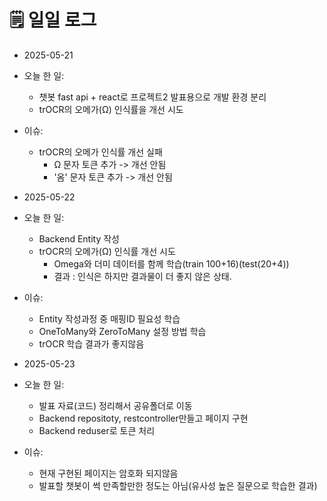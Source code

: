 # 🗒️ 일일 로그

- 2025-05-21
- 오늘 한 일:
	- 챗봇 fast api + react로 프로젝트2 발표용으로 개발 환경 분리
	- trOCR의 오메가(Ω) 인식률을 개선 시도 
- 이슈:
	- trOCR의 오메가 인식률 개선 실패
		- Ω 문자 토큰 추가 -> 개선 안됨
		- '옴' 문자 토큰 추가 -> 개선 안됨 
- 2025-05-22
- 오늘 한 일:
	- Backend Entity 작성
	- trOCR의 오메가(Ω) 인식률 개선 시도
		- Omega와 더미 데이터를 함께 학습(train 100+16)(test(20+4))
		- 결과 : 인식은 하지만 결과물이 더 좋지 않은 상태.
- 이슈:
	- Entity 작성과정 중 매핑ID 필요성 학습
	- OneToMany와 ZeroToMany 설정 방법 학습
	- trOCR 학습 결과가 좋지않음

- 2025-05-23
- 오늘 한 일:
	- 발표 자료(코드) 정리해서 공유폴더로 이동
	- Backend repositoty, restcontroller만들고 페이지 구현
	- Backend reduser로 토큰 처리
- 이슈:
	- 현재 구현된 페이지는 암호화 되지않음
	- 발표할 챗봇이 썩 만족할만한 정도는 아님(유사성 높은 질문으로 학습한 결과)
